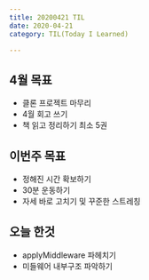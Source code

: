 ```yaml
---
title: 20200421 TIL
date: 2020-04-21
category: TIL(Today I Learned)

---
```


## 4월 목표

- 클론 프로젝트 마무리
- 4월 회고 쓰기
- 책 읽고 정리하기 최소 5권
  
## 이번주 목표
- 정해진 시간 확보하기
- 30분 운동하기
- 자세 바로 고치기 및 꾸준한 스트레칭

## 오늘 한것

- applyMiddleware 파헤치기
- 미들웨어 내부구조 파악하기
  


  



